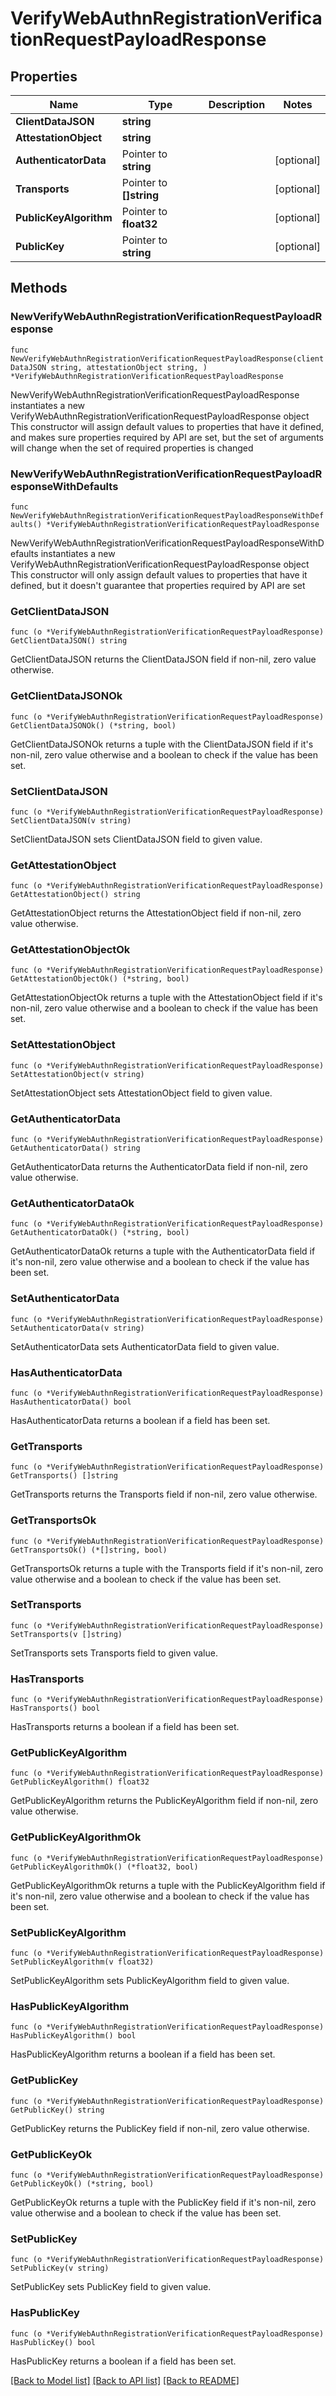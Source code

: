 # VerifyWebAuthnRegistrationVerificationRequestPayloadResponse

## Properties

Name | Type | Description | Notes
------------ | ------------- | ------------- | -------------
**ClientDataJSON** | **string** |  | 
**AttestationObject** | **string** |  | 
**AuthenticatorData** | Pointer to **string** |  | [optional] 
**Transports** | Pointer to **[]string** |  | [optional] 
**PublicKeyAlgorithm** | Pointer to **float32** |  | [optional] 
**PublicKey** | Pointer to **string** |  | [optional] 

## Methods

### NewVerifyWebAuthnRegistrationVerificationRequestPayloadResponse

`func NewVerifyWebAuthnRegistrationVerificationRequestPayloadResponse(clientDataJSON string, attestationObject string, ) *VerifyWebAuthnRegistrationVerificationRequestPayloadResponse`

NewVerifyWebAuthnRegistrationVerificationRequestPayloadResponse instantiates a new VerifyWebAuthnRegistrationVerificationRequestPayloadResponse object
This constructor will assign default values to properties that have it defined,
and makes sure properties required by API are set, but the set of arguments
will change when the set of required properties is changed

### NewVerifyWebAuthnRegistrationVerificationRequestPayloadResponseWithDefaults

`func NewVerifyWebAuthnRegistrationVerificationRequestPayloadResponseWithDefaults() *VerifyWebAuthnRegistrationVerificationRequestPayloadResponse`

NewVerifyWebAuthnRegistrationVerificationRequestPayloadResponseWithDefaults instantiates a new VerifyWebAuthnRegistrationVerificationRequestPayloadResponse object
This constructor will only assign default values to properties that have it defined,
but it doesn't guarantee that properties required by API are set

### GetClientDataJSON

`func (o *VerifyWebAuthnRegistrationVerificationRequestPayloadResponse) GetClientDataJSON() string`

GetClientDataJSON returns the ClientDataJSON field if non-nil, zero value otherwise.

### GetClientDataJSONOk

`func (o *VerifyWebAuthnRegistrationVerificationRequestPayloadResponse) GetClientDataJSONOk() (*string, bool)`

GetClientDataJSONOk returns a tuple with the ClientDataJSON field if it's non-nil, zero value otherwise
and a boolean to check if the value has been set.

### SetClientDataJSON

`func (o *VerifyWebAuthnRegistrationVerificationRequestPayloadResponse) SetClientDataJSON(v string)`

SetClientDataJSON sets ClientDataJSON field to given value.


### GetAttestationObject

`func (o *VerifyWebAuthnRegistrationVerificationRequestPayloadResponse) GetAttestationObject() string`

GetAttestationObject returns the AttestationObject field if non-nil, zero value otherwise.

### GetAttestationObjectOk

`func (o *VerifyWebAuthnRegistrationVerificationRequestPayloadResponse) GetAttestationObjectOk() (*string, bool)`

GetAttestationObjectOk returns a tuple with the AttestationObject field if it's non-nil, zero value otherwise
and a boolean to check if the value has been set.

### SetAttestationObject

`func (o *VerifyWebAuthnRegistrationVerificationRequestPayloadResponse) SetAttestationObject(v string)`

SetAttestationObject sets AttestationObject field to given value.


### GetAuthenticatorData

`func (o *VerifyWebAuthnRegistrationVerificationRequestPayloadResponse) GetAuthenticatorData() string`

GetAuthenticatorData returns the AuthenticatorData field if non-nil, zero value otherwise.

### GetAuthenticatorDataOk

`func (o *VerifyWebAuthnRegistrationVerificationRequestPayloadResponse) GetAuthenticatorDataOk() (*string, bool)`

GetAuthenticatorDataOk returns a tuple with the AuthenticatorData field if it's non-nil, zero value otherwise
and a boolean to check if the value has been set.

### SetAuthenticatorData

`func (o *VerifyWebAuthnRegistrationVerificationRequestPayloadResponse) SetAuthenticatorData(v string)`

SetAuthenticatorData sets AuthenticatorData field to given value.

### HasAuthenticatorData

`func (o *VerifyWebAuthnRegistrationVerificationRequestPayloadResponse) HasAuthenticatorData() bool`

HasAuthenticatorData returns a boolean if a field has been set.

### GetTransports

`func (o *VerifyWebAuthnRegistrationVerificationRequestPayloadResponse) GetTransports() []string`

GetTransports returns the Transports field if non-nil, zero value otherwise.

### GetTransportsOk

`func (o *VerifyWebAuthnRegistrationVerificationRequestPayloadResponse) GetTransportsOk() (*[]string, bool)`

GetTransportsOk returns a tuple with the Transports field if it's non-nil, zero value otherwise
and a boolean to check if the value has been set.

### SetTransports

`func (o *VerifyWebAuthnRegistrationVerificationRequestPayloadResponse) SetTransports(v []string)`

SetTransports sets Transports field to given value.

### HasTransports

`func (o *VerifyWebAuthnRegistrationVerificationRequestPayloadResponse) HasTransports() bool`

HasTransports returns a boolean if a field has been set.

### GetPublicKeyAlgorithm

`func (o *VerifyWebAuthnRegistrationVerificationRequestPayloadResponse) GetPublicKeyAlgorithm() float32`

GetPublicKeyAlgorithm returns the PublicKeyAlgorithm field if non-nil, zero value otherwise.

### GetPublicKeyAlgorithmOk

`func (o *VerifyWebAuthnRegistrationVerificationRequestPayloadResponse) GetPublicKeyAlgorithmOk() (*float32, bool)`

GetPublicKeyAlgorithmOk returns a tuple with the PublicKeyAlgorithm field if it's non-nil, zero value otherwise
and a boolean to check if the value has been set.

### SetPublicKeyAlgorithm

`func (o *VerifyWebAuthnRegistrationVerificationRequestPayloadResponse) SetPublicKeyAlgorithm(v float32)`

SetPublicKeyAlgorithm sets PublicKeyAlgorithm field to given value.

### HasPublicKeyAlgorithm

`func (o *VerifyWebAuthnRegistrationVerificationRequestPayloadResponse) HasPublicKeyAlgorithm() bool`

HasPublicKeyAlgorithm returns a boolean if a field has been set.

### GetPublicKey

`func (o *VerifyWebAuthnRegistrationVerificationRequestPayloadResponse) GetPublicKey() string`

GetPublicKey returns the PublicKey field if non-nil, zero value otherwise.

### GetPublicKeyOk

`func (o *VerifyWebAuthnRegistrationVerificationRequestPayloadResponse) GetPublicKeyOk() (*string, bool)`

GetPublicKeyOk returns a tuple with the PublicKey field if it's non-nil, zero value otherwise
and a boolean to check if the value has been set.

### SetPublicKey

`func (o *VerifyWebAuthnRegistrationVerificationRequestPayloadResponse) SetPublicKey(v string)`

SetPublicKey sets PublicKey field to given value.

### HasPublicKey

`func (o *VerifyWebAuthnRegistrationVerificationRequestPayloadResponse) HasPublicKey() bool`

HasPublicKey returns a boolean if a field has been set.


[[Back to Model list]](../README.md#documentation-for-models) [[Back to API list]](../README.md#documentation-for-api-endpoints) [[Back to README]](../README.md)


